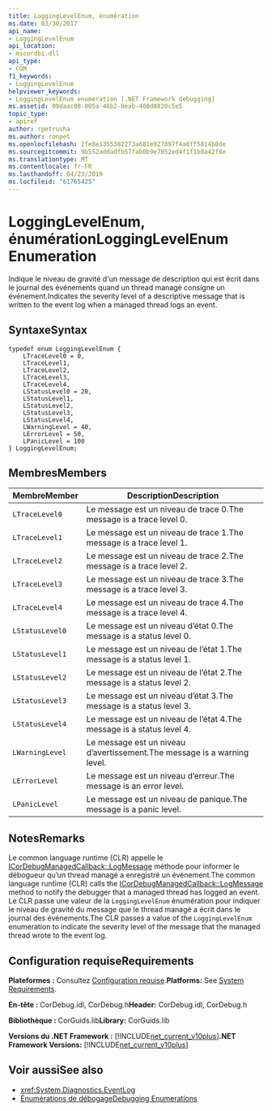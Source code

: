 ```yaml
---
title: LoggingLevelEnum, énumération
ms.date: 03/30/2017
api_name:
- LoggingLevelEnum
api_location:
- mscordbi.dll
api_type:
- COM
f1_keywords:
- LoggingLevelEnum
helpviewer_keywords:
- LoggingLevelEnum enumeration [.NET Framework debugging]
ms.assetid: 09daac08-005a-46b2-beab-408d0820c5e5
topic_type:
- apiref
author: rpetrusha
ms.author: ronpet
ms.openlocfilehash: 2fe8e1355382273a681e927897f4a8ff5814b8de
ms.sourcegitcommit: 9b552addadfb57fab0b9e7852ed4f1f1b8a42f8e
ms.translationtype: MT
ms.contentlocale: fr-FR
ms.lasthandoff: 04/23/2019
ms.locfileid: "61765425"
---
```

# <a name="logginglevelenum-enumeration"></a><span data-ttu-id="31549-102">LoggingLevelEnum, énumération</span><span class="sxs-lookup"><span data-stu-id="31549-102">LoggingLevelEnum Enumeration</span></span>
<span data-ttu-id="31549-103">Indique le niveau de gravité d'un message de description qui est écrit dans le journal des événements quand un thread managé consigne un événement.</span><span class="sxs-lookup"><span data-stu-id="31549-103">Indicates the severity level of a descriptive message that is written to the event log when a managed thread logs an event.</span></span>  
  
## <a name="syntax"></a><span data-ttu-id="31549-104">Syntaxe</span><span class="sxs-lookup"><span data-stu-id="31549-104">Syntax</span></span>  
  
```  
typedef enum LoggingLevelEnum {  
    LTraceLevel0 = 0,  
    LTraceLevel1,  
    LTraceLevel2,  
    LTraceLevel3,  
    LTraceLevel4,  
    LStatusLevel0 = 20,  
    LStatusLevel1,  
    LStatusLevel2,  
    LStatusLevel3,  
    LStatusLevel4,  
    LWarningLevel = 40,  
    LErrorLevel = 50,  
    LPanicLevel = 100  
} LoggingLevelEnum;  
```  
  
## <a name="members"></a><span data-ttu-id="31549-105">Membres</span><span class="sxs-lookup"><span data-stu-id="31549-105">Members</span></span>  
  
|<span data-ttu-id="31549-106">Membre</span><span class="sxs-lookup"><span data-stu-id="31549-106">Member</span></span>|<span data-ttu-id="31549-107">Description</span><span class="sxs-lookup"><span data-stu-id="31549-107">Description</span></span>|  
|------------|-----------------|  
|`LTraceLevel0`|<span data-ttu-id="31549-108">Le message est un niveau de trace 0.</span><span class="sxs-lookup"><span data-stu-id="31549-108">The message is a trace level 0.</span></span>|  
|`LTraceLevel1`|<span data-ttu-id="31549-109">Le message est un niveau de trace 1.</span><span class="sxs-lookup"><span data-stu-id="31549-109">The message is a trace level 1.</span></span>|  
|`LTraceLevel2`|<span data-ttu-id="31549-110">Le message est un niveau de trace 2.</span><span class="sxs-lookup"><span data-stu-id="31549-110">The message is a trace level 2.</span></span>|  
|`LTraceLevel3`|<span data-ttu-id="31549-111">Le message est un niveau de trace 3.</span><span class="sxs-lookup"><span data-stu-id="31549-111">The message is a trace level 3.</span></span>|  
|`LTraceLevel4`|<span data-ttu-id="31549-112">Le message est un niveau de trace 4.</span><span class="sxs-lookup"><span data-stu-id="31549-112">The message is a trace level 4.</span></span>|  
|`LStatusLevel0`|<span data-ttu-id="31549-113">Le message est un niveau d’état 0.</span><span class="sxs-lookup"><span data-stu-id="31549-113">The message is a status level 0.</span></span>|  
|`LStatusLevel1`|<span data-ttu-id="31549-114">Le message est un niveau de l’état 1.</span><span class="sxs-lookup"><span data-stu-id="31549-114">The message is a status level 1.</span></span>|  
|`LStatusLevel2`|<span data-ttu-id="31549-115">Le message est un niveau de l’état 2.</span><span class="sxs-lookup"><span data-stu-id="31549-115">The message is a status level 2.</span></span>|  
|`LStatusLevel3`|<span data-ttu-id="31549-116">Le message est un niveau d’état 3.</span><span class="sxs-lookup"><span data-stu-id="31549-116">The message is a status level 3.</span></span>|  
|`LStatusLevel4`|<span data-ttu-id="31549-117">Le message est un niveau de l’état 4.</span><span class="sxs-lookup"><span data-stu-id="31549-117">The message is a status level 4.</span></span>|  
|`LWarningLevel`|<span data-ttu-id="31549-118">Le message est un niveau d’avertissement.</span><span class="sxs-lookup"><span data-stu-id="31549-118">The message is a warning level.</span></span>|  
|`LErrorLevel`|<span data-ttu-id="31549-119">Le message est un niveau d’erreur.</span><span class="sxs-lookup"><span data-stu-id="31549-119">The message is an error level.</span></span>|  
|`LPanicLevel`|<span data-ttu-id="31549-120">Le message est un niveau de panique.</span><span class="sxs-lookup"><span data-stu-id="31549-120">The message is a panic level.</span></span>|  
  
## <a name="remarks"></a><span data-ttu-id="31549-121">Notes</span><span class="sxs-lookup"><span data-stu-id="31549-121">Remarks</span></span>  
 <span data-ttu-id="31549-122">Le common language runtime (CLR) appelle le [ICorDebugManagedCallback::LogMessage](../../../../docs/framework/unmanaged-api/debugging/icordebugmanagedcallback-logmessage-method.md) méthode pour informer le débogueur qu’un thread managé a enregistré un événement.</span><span class="sxs-lookup"><span data-stu-id="31549-122">The common language runtime (CLR) calls the [ICorDebugManagedCallback::LogMessage](../../../../docs/framework/unmanaged-api/debugging/icordebugmanagedcallback-logmessage-method.md) method to notify the debugger that a managed thread has logged an event.</span></span> <span data-ttu-id="31549-123">Le CLR passe une valeur de la `LoggingLevelEnum` énumération pour indiquer le niveau de gravité du message que le thread managé a écrit dans le journal des événements.</span><span class="sxs-lookup"><span data-stu-id="31549-123">The CLR passes a value of the `LoggingLevelEnum` enumeration to indicate the severity level of the message that the managed thread wrote to the event log.</span></span>  
  
## <a name="requirements"></a><span data-ttu-id="31549-124">Configuration requise</span><span class="sxs-lookup"><span data-stu-id="31549-124">Requirements</span></span>  
 <span data-ttu-id="31549-125">**Plateformes :** Consultez [Configuration requise](../../../../docs/framework/get-started/system-requirements.md).</span><span class="sxs-lookup"><span data-stu-id="31549-125">**Platforms:** See [System Requirements](../../../../docs/framework/get-started/system-requirements.md).</span></span>  
  
 <span data-ttu-id="31549-126">**En-tête :** CorDebug.idl, CorDebug.h</span><span class="sxs-lookup"><span data-stu-id="31549-126">**Header:** CorDebug.idl, CorDebug.h</span></span>  
  
 <span data-ttu-id="31549-127">**Bibliothèque :** CorGuids.lib</span><span class="sxs-lookup"><span data-stu-id="31549-127">**Library:** CorGuids.lib</span></span>  
  
 <span data-ttu-id="31549-128">**Versions du .NET Framework :** [!INCLUDE[net_current_v10plus](../../../../includes/net-current-v10plus-md.md)]</span><span class="sxs-lookup"><span data-stu-id="31549-128">**.NET Framework Versions:** [!INCLUDE[net_current_v10plus](../../../../includes/net-current-v10plus-md.md)]</span></span>  
  
## <a name="see-also"></a><span data-ttu-id="31549-129">Voir aussi</span><span class="sxs-lookup"><span data-stu-id="31549-129">See also</span></span>

- <xref:System.Diagnostics.EventLog>
- [<span data-ttu-id="31549-130">Énumérations de débogage</span><span class="sxs-lookup"><span data-stu-id="31549-130">Debugging Enumerations</span></span>](../../../../docs/framework/unmanaged-api/debugging/debugging-enumerations.md)
